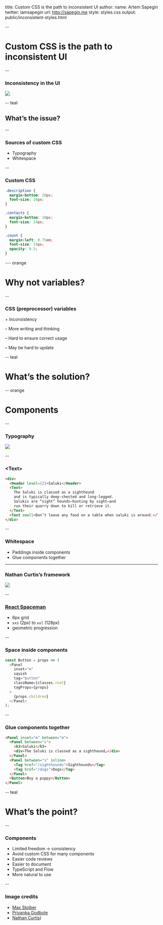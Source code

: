 title: Custom CSS is the path to inconsistent UI
author:
  name: Artem Sapegin
  twitter: iamsapegin
  url: http://sapegin.me
style: styles.css
output: public/inconsistent-styles.html

--

# Custom CSS is the path to inconsistent UI

--

### Inconsistency in the UI

![](images/inconsistent-styles/doors.jpg)

-- teal

## What’s the issue?

--

### Sources of custom CSS

* Typography
* Whitespace

--

### Custom CSS

```css
.description {
  margin-bottom: 20px;
  font-size: 16px;
}

.contacts {
  margin-bottom: 10px;
  font-size: 14px;
}

.count {
  margin-left: 0.75em;
  font-size: 14px;
  opacity: 0.5;
}
```

--- orange

# Why not variables?

--

### CSS (preprocessor) variables

\+ Inconsistency

– More writing and thinking

– Hard to ensure correct usage

– May be hard to update

-- teal

# What’s the solution?

-- orange

# Components

--

### Typography

![](images/inconsistent-styles/text.png)

--

### &lt;Text>

```html
<div>
  <Header level={2}>Saluki</Header>
  <Text>
    The Saluki is classed as a sighthound
    and is typically deep-chested and long-legged.
    Salukis are “sight” hounds—hunting by sight—and
    run their quarry down to kill or retrieve it.
  </Text>
  <Text small>Don’t leave any food on a table when saluki is around.</Text>
</div>
```

--

### Whitespace

* Paddings inside components
* Glue components together

---

### Nathan Curtis’s framework

![](images/inconsistent-styles/whitespace.png)

--

### [React Spaceman](https://github.com/sapegin/react-spaceman)

* 8px grid
* `xxs` (2px) to `xxl` (128px)
* geometric progression

--

### Space inside components

```js
const Button = props => (
  <Panel
    inset="m"
    squish
    tag="button"
    className={classes.root}
    tagProps={props}
  >
    {props.children}
  </Panel>
);
```

--

### Glue components together

```html
<Panel inset="m" between="m">
  <Panel between="s">
    <h3>Saluki</h3>
    <div>The Saluki is classed as a sighthound…</div>
  </Panel>
  <Panel between="s" inline>
    <Tag href="/sighthounds">Sighthounds</Tag>
    <Tag href="/dogs">Dogs</Tag>
  </Panel>
  <Button>Buy a puppy</Button>
</Panel>
```

-- teal

# What’s the point?

--

### Components

* Limited freedom → consistency
* Avoid custom CSS for many components
* Easier code reviews
* Easier to document
* TypeScript and Flow
* More natural to use

--

### Image credits

* [Max Stoiber](https://mxstbr.com/)
* [Priyanka Godbole](https://blog.prototypr.io/10-practical-steps-to-create-a-predictable-accessible-and-harmonious-typography-system-a-case-6c85d901bedd)
* [Nathan Curtis](https://medium.com/eightshapes-llc/space-in-design-systems-188bcbae0d62))
